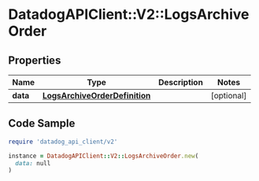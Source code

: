 # DatadogAPIClient::V2::LogsArchiveOrder

## Properties

| Name | Type | Description | Notes |
| ---- | ---- | ----------- | ----- |
| **data** | [**LogsArchiveOrderDefinition**](LogsArchiveOrderDefinition.md) |  | [optional] |

## Code Sample

```ruby
require 'datadog_api_client/v2'

instance = DatadogAPIClient::V2::LogsArchiveOrder.new(
  data: null
)
```

